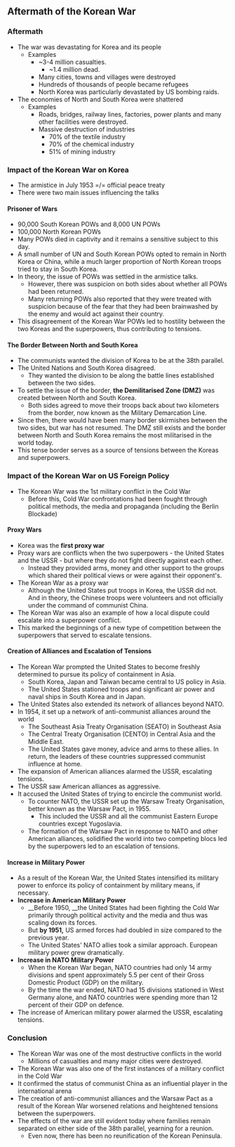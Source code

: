 ## Aftermath of the Korean War

### Aftermath

- The war was devastating for Korea and its people
    * Examples
        + ~3-4 million casualties.
            + ~1.4 million dead.
        + Many cities, towns and villages were destroyed
        + Hundreds of thousands of people became refugees
        + North Korea was particularly devastated by US bombing raids.
- The economies of North and South Korea were shattered
    * Examples
        + Roads, bridges, railway lines, factories, power plants and many other facilities were destroyed.
        + Massive destruction of industries
            + 70% of the textile industry
            + 70% of the chemical industry
            + 51% of mining industry

### Impact of the Korean War on Korea

- The armistice in July 1953 =/= official peace treaty
- There were two main issues influencing the talks

#### Prisoner of Wars

- 90,000 South Korean POWs and 8,000 UN POWs
- 100,000 North Korean POWs
- Many POWs died in captivity and it remains a sensitive subject to this day.
- A small number of UN and South Korean POWs opted to remain in North Korea or China, while a much larger proportion of North Korean troops tried to stay in South Korea.
- In theory, the issue of POWs was settled in the armistice talks.
    * However, there was suspicion on both sides about whether all POWs had been returned.
    * Many returning POWs also reported that they were treated with suspicion because of the fear that they had been brainwashed by the enemy and would act against their country.
- This disagreement of the Korean War POWs led to hostility between the two Koreas and the superpowers, thus contributing to tensions.

#### The Border Between North and South Korea

- The communists wanted the division of Korea to be at the 38th parallel.
- The United Nations and South Korea disagreed.
    * They wanted the division to be along the battle lines established between the two sides.
- To settle the issue of the border, __the Demilitarised Zone (DMZ)__ was created between North and South Korea.
    * Both sides agreed to move their troops back about two kilometers from the border, now known as the Military Demarcation Line.
- Since then, there would have been many border skirmishes between the two sides, but war has not resumed. The DMZ still exists and the border between North and South Korea remains the most militarised in the world today.
- This tense border serves as a source of tensions between the Koreas and superpowers.

### Impact of the Korean War on US Foreign Policy

- The Korean War was the 1st military conflict in the Cold War
    * Before this, Cold War confrontations had been fought through political methods, the media and propaganda (including the Berlin Blockade)

#### Proxy Wars

- Korea was the __first proxy war__
- Proxy wars are conflicts when the two superpowers - the United States and the USSR - but where they do not fight directly against each other.
    * Instead they provided arms, money and other support to the groups which shared their political views or were against their opponent's.
- The Korean War as a proxy war
    * Although the United States put troops in Korea, the USSR did not. And in theory, the Chinese troops were volunteers and not officially under the command of communist China.
- The Korean War was also an example of how a local dispute could escalate into a superpower conflict.
- This marked the beginnings of a new type of competition between the superpowers that served to escalate tensions.

#### Creation of Alliances and Escalation of Tensions

- The Korean War prompted the United States to become freshly determined to pursue its policy of containment in Asia.
    * South Korea, Japan and Taiwan became central to US policy in Asia.
    * The United States stationed troops and significant air power and naval ships in South Korea and in Japan.
- The United States also extended its network of alliances beyond NATO.
- In 1954, it set up a network of anti-communist alliances around the world
    * The Southeast Asia Treaty Organisation (SEATO) in Southeast Asia
    * The Central Treaty Organisation (CENTO) in Central Asia and the Middle East.
    * The United States gave money, advice and arms to these allies. In return, the leaders of these countries suppressed communist influence at home.
- The expansion of American alliances alarmed the USSR, escalating tensions.
- The USSR saw American alliances as aggressive.
- It accused the United States of trying to encircle the communist world.
    * To counter NATO, the USSR set up the Warsaw Treaty Organisation, better known as the Warsaw Pact, in 1955.
        + This included the USSR and all the communist Eastern Europe countries except Yugoslavia.
    * The formation of the Warsaw Pact in response to NATO and other American alliances, solidified the world into two competing blocs led by the superpowers led to an escalation of tensions.

#### Increase in Military Power

- As a result of the Korean War, the United States intensified its military power to enforce its policy of containment by military means, if necessary.
- __Increase in American Military Power__
    * __Before 1950, __the United States had been fighting the Cold War primarily through political activity and the media and thus was scaling down its forces.
    * But __by 1951,__ US armed forces had doubled in size compared to the previous year.
    * The United States' NATO allies took a similar approach. European military power grew dramatically.
- __Increase in NATO Military Power__
    * When the Korean War began, NATO countries had only 14 army divisions and spent approximately 5.5 per cent of their Gross Domestic Product (GDP) on the military.
    * By the time the war ended, NATO had 15 divisions stationed in West Germany alone, and NATO countries were spending more than 12 percent of their GDP on defence.
- The increase of American military power alarmed the USSR, escalating tensions.

### Conclusion

- The Korean War was one of the most destructive conflicts in the world
    * Millions of casualties and many major cities were destroyed.
- The Korean War was also one of the first instances of a military conflict in the Cold War
- It confirmed the status of communist China as an influential player in the international arena
- The creation of anti-communist alliances and the Warsaw Pact as a result of the Korean War worsened relations and heightened tensions between the superpowers.
- The effects of the war are still evident today where families remain separated on either side of the 38th parallel, yearning for a reunion.
    * Even now, there has been no reunification of the Korean Peninsula.
